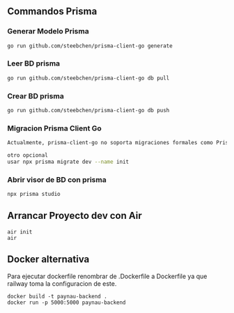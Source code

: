 
## Commandos Prisma

### Generar Modelo Prisma

```bash
go run github.com/steebchen/prisma-client-go generate
```
### Leer BD prisma

```bash
go run github.com/steebchen/prisma-client-go db pull
```
### Crear BD prisma

```bash
go run github.com/steebchen/prisma-client-go db push
```
### Migracion Prisma Client Go 
```bash
Actualmente, prisma-client-go no soporta migraciones formales como Prisma Migrate de Node.js.

otro opcional
usar npx prisma migrate dev --name init
```
### Abrir visor de BD con prisma

```bash
npx prisma studio
```

## Arrancar Proyecto dev con Air
```
air init
air
```

## Docker alternativa

Para ejecutar dockerfile renombrar de .Dockerfile a Dockerfile ya que railway toma la configuracion de este.

```
docker build -t paynau-backend .
docker run -p 5000:5000 paynau-backend
```